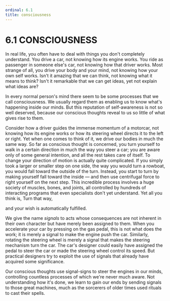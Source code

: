 ```yaml
---
ordinal: 6.1
title: consciousness
---
```


# 6.1 CONSCIOUSNESS 

<p>In real life, you often have to deal with things you don't completely understand. You drive a car, not knowing how its engine works. You ride as passenger in someone else's car, not knowing how that driver works. Most strange of all, you drive your body and your mind, not knowing how your own self works. Isn't it amazing that we can think, not knowing what it means to think? Isn't it remarkable that we can get ideas, yet not explain what ideas are?</p>
<p>In every normal person's mind there seem to be some processes that we call consciousness. We usually regard them as enabling us to know what's happening inside our minds. But this reputation of self-awareness is not so well deserved, because our conscious thoughts reveal to us so little of what gives rise to them.</p>
<p>Consider how a driver guides the immense momentum of a motorcar, not knowing how its engine works or how its steering wheel directs it to the left or right. Yet when one comes to think of it, we drive our bodies in much the same way. So far as conscious thought is concerned, you turn yourself to walk in a certain direction in much the way you steer a car; you are aware only of some general intention, and all the rest takes care of itself. To change your direction of motion is actually quite complicated. If you simply took a larger or smaller step on one side, the way you would turn a rowboat, you would fall toward the outside of the turn. Instead, you start to turn by making yourself fall toward the inside &mdash; and then use centrifugal force to right yourself on the next step. This incredible process involves a huge society of muscles, bones, and joints, all controlled by hundreds of interacting programs that even specialists don't yet understand. Yet all you think is, Turn that way,</p>
<p>and your wish is automatically fulfilled.</p>
<p>We give the name <em>signals</em> to acts whose consequences are not inherent in their own character but have merely been assigned to them. When you accelerate your car by pressing on the gas pedal, this is not what does the work; it is merely a signal to make the engine push the car. Similarly, rotating the steering wheel is merely a signal that makes the steering mechanism turn the car. The car's designer could easily have assigned the pedal to steer the car or made the steering wheel control its speed. But practical designers try to exploit the use of signals that already have acquired some significance.</p>
<p>Our conscious thoughts use signal-signs to steer the engines in our minds, controlling countless processes of which we're never much aware. Not understanding how it's done, we learn to gain our ends by sending signals to those great machines, much as the sorcerers of older times used rituals to cast their spells.</p>